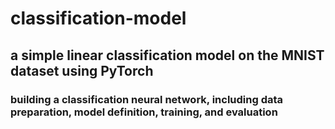 # classification-model

## a simple linear classification model on the MNIST dataset using PyTorch
  ### building a classification neural network, including data preparation, model definition, training, and evaluation

 

